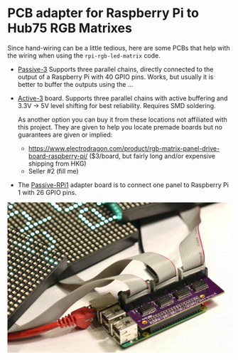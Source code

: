 PCB adapter for Raspberry Pi to Hub75 RGB Matrixes
==================================================

Since hand-wiring can be a little tedious, here are some PCBs that help
with the wiring when using the `rpi-rgb-led-matrix` code.

   * [Passive-3](./passive-3) Supports three parallel chains, directly connected
     to the output of a Raspberry Pi with 40 GPIO pins. Works, but usually it is better to
     buffer the outputs using the ...
   * [Active-3](./active-3) board. Supports three parallel chains with active buffering
     and 3.3V -> 5V level shifting for best reliability. Requires SMD soldering.
     
     As another option you can buy it from these locations not affiliated with this project.
     They are given to help you locate premade boards but no guarantees are given or implied:
     * https://www.electrodragon.com/product/rgb-matrix-panel-drive-board-raspberry-pi/
       ($3/board, but fairly long and/or expensive shipping from HKG)
     * Seller #2 (fill me)
   * The [Passive-RPi1](./passive-rpi1) adapter board is to connect one panel to
     Raspberry Pi 1 with 26 GPIO pins.

![Three Panels connected][three-panels]

[three-panels]: ../img/three-parallel-panels-soic.jpg
